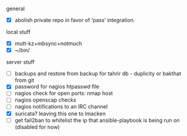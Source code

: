 general
- [x] abolish private repo in favor of ‘pass’ integration.

local stuff

- [x] mutt-kz+mbsync+notmuch
- [x] ~/bin/

server stuff
- [ ] backups and restore from backup for tahrir db - duplicity or bakthat from git
- [x] password for nagios htpasswd file
- [ ] nagios check for open ports:  nmap host
- [ ] nagios openscap checks
- [ ] nagios notifications to an IRC channel
- [x] suricata?  leaving this one to lmacken
- [ ] get fail2ban to whitelist the ip that ansible-playbook is being run on (disabled for now)
